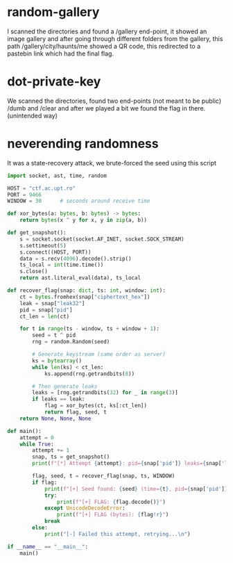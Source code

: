 # random-gallery

I scanned the directories and found a /gallery end-point, it showed an image gallery and after going through different folders from the gallery, this path /gallery/city/haunts/me showed a QR code, this redirected to a pastebin link which had the final flag.

# dot-private-key
We scanned the directories, found two end-points (not meant to be public) /dumb and /clear and after we played a bit we found the flag in there. (unintended way)

# neverending randomness
It was a state-recovery attack, we brute-forced the seed using this script

```python
import socket, ast, time, random

HOST = "ctf.ac.upt.ro"
PORT = 9466
WINDOW = 30      # seconds around receive time

def xor_bytes(a: bytes, b: bytes) -> bytes:
    return bytes(x ^ y for x, y in zip(a, b))

def get_snapshot():
    s = socket.socket(socket.AF_INET, socket.SOCK_STREAM)
    s.settimeout(5)
    s.connect((HOST, PORT))
    data = s.recv(4096).decode().strip()
    ts_local = int(time.time())
    s.close()
    return ast.literal_eval(data), ts_local

def recover_flag(snap: dict, ts: int, window: int):
    ct = bytes.fromhex(snap["ciphertext_hex"])
    leak = snap["leak32"]
    pid = snap["pid"]
    ct_len = len(ct)

    for t in range(ts - window, ts + window + 1):
        seed = t ^ pid
        rng = random.Random(seed)

        # Generate keystream (same order as server)
        ks = bytearray()
        while len(ks) < ct_len:
            ks.append(rng.getrandbits(8))

        # Then generate leaks
        leaks = [rng.getrandbits(32) for _ in range(3)]
        if leaks == leak:
            flag = xor_bytes(ct, ks[:ct_len])
            return flag, seed, t
    return None, None, None

def main():
    attempt = 0
    while True:
        attempt += 1
        snap, ts = get_snapshot()
        print(f"[*] Attempt {attempt}: pid={snap['pid']} leaks={snap['leak32']}")

        flag, seed, t = recover_flag(snap, ts, WINDOW)
        if flag:
            print(f"[+] Seed found: {seed} (time={t}, pid={snap['pid']})")
            try:
                print(f"[+] FLAG: {flag.decode()}")
            except UnicodeDecodeError:
                print(f"[+] FLAG (bytes): {flag!r}")
            break
        else:
            print("[-] Failed this attempt, retrying...\n")

if __name__ == "__main__":
    main()
```
